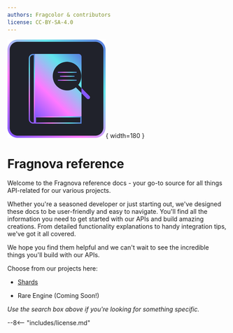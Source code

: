 ```yaml
---
authors: Fragcolor & contributors
license: CC-BY-SA-4.0
---
```


![](assets/ReferenceLogo.png){ width=180 }

# Fragnova reference

Welcome to the Fragnova reference docs - your go-to source for all things API-related for our various projects.

Whether you're a seasoned developer or just starting out, we've designed these docs to be user-friendly and easy to navigate. You'll find all the information you need to get started with our APIs and build amazing creations. From detailed functionality explanations to handy integration tips, we've got it all covered.

We hope you find them helpful and we can't wait to see the incredible things you'll build with our APIs.

Choose from our projects here:

- [Shards](./shards/)

- Rare Engine (Coming Soon!)

*Use the search box above if you're looking for something specific.*

--8<-- "includes/license.md"
